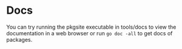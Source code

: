 # Docs
You can try running the pkgsite executable in tools/docs to view the documentation in a web browser or run `go doc -all` to get docs of packages.
